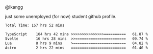 @ikangg

just some unemployed (for now) student github profile.

<!--START_SECTION:waka-->

```txt
Total Time: 167 hrs 52 mins

TypeScript    104 hrs 42 mins >>>>>>>>>>>>>>>==========   61.87 %
Svelte        16 hrs 28 mins  >>=======================   09.74 %
Lua           8 hrs 9 mins    >========================   04.82 %
Astro         2 hrs 22 mins   =========================   01.40 %
```

<!--END_SECTION:waka-->
